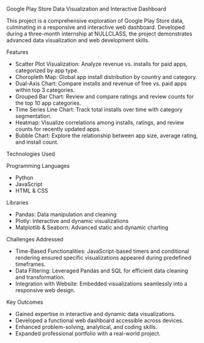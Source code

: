 Google Play Store Data Visualization and Interactive Dashboard

This project is a comprehensive exploration of Google Play Store data, culminating in a responsive and interactive web dashboard. Developed during a three-month internship at NULLCLASS, the project demonstrates advanced data visualization and web development skills.

Features

- Scatter Plot Visualization: Analyze revenue vs. installs for paid apps, categorized by app type.
- Choropleth Map: Global app install distribution by country and category.
- Dual-Axis Chart: Compare installs and revenue of free vs. paid apps within top 3 categories.
- Grouped Bar Chart: Review and compare ratings and review counts for the top 10 app categories.
- Time Series Line Chart: Track total installs over time with category segmentation.
- Heatmap: Visualize correlations among installs, ratings, and review counts for recently updated apps.
- Bubble Chart: Explore the relationship between app size, average rating, and install count.

Technologies Used

Programming Languages
- Python
- JavaScript
- HTML & CSS

Libraries
- Pandas: Data manipulation and cleaning
- Plotly: Interactive and dynamic visualizations
- Matplotlib & Seaborn: Advanced static and dynamic charting
  
Challenges Addressed
- Time-Based Functionalities: JavaScript-based timers and conditional rendering ensured specific visualizations appeared during predefined timeframes.
- Data Filtering: Leveraged Pandas and SQL for efficient data cleaning and transformation.
- Integration with Website: Embedded visualizations seamlessly into a responsive web design.

Key Outcomes
- Gained expertise in interactive and dynamic data visualizations.
- Developed a functional web dashboard accessible across devices.
- Enhanced problem-solving, analytical, and coding skills.
- Expanded professional portfolio with a real-world project.
